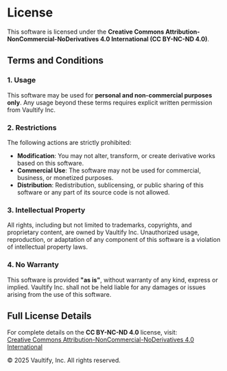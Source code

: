 # License

This software is licensed under the **Creative Commons Attribution-NonCommercial-NoDerivatives 4.0 International (CC BY-NC-ND 4.0)**.

## Terms and Conditions

### 1. Usage
This software may be used for **personal and non-commercial purposes only**. Any usage beyond these terms requires explicit written permission from Vaultify Inc.

### 2. Restrictions
The following actions are strictly prohibited:
- **Modification**: You may not alter, transform, or create derivative works based on this software.
- **Commercial Use**: The software may not be used for commercial, business, or monetized purposes.
- **Distribution**: Redistribution, sublicensing, or public sharing of this software or any part of its source code is not allowed.

### 3. Intellectual Property
All rights, including but not limited to trademarks, copyrights, and proprietary content, are owned by Vaultify Inc. Unauthorized usage, reproduction, or adaptation of any component of this software is a violation of intellectual property laws.

### 4. No Warranty
This software is provided **"as is"**, without warranty of any kind, express or implied. Vaultify Inc. shall not be held liable for any damages or issues arising from the use of this software.

## Full License Details
For complete details on the **CC BY-NC-ND 4.0** license, visit:  
[Creative Commons Attribution-NonCommercial-NoDerivatives 4.0 International](https://creativecommons.org/licenses/by-nc-nd/4.0/)

© 2025 Vaultify, Inc. All rights reserved.